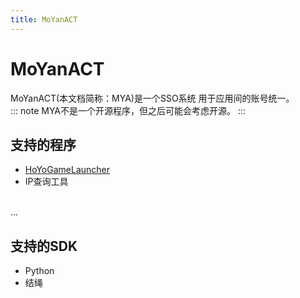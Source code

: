 ```yaml
---
title: MoYanACT
---
```

# MoYanACT
MoYanACT(本文档简称：MYA)是一个SSO系统 用于应用间的账号统一。<br>
::: note
MYA不是一个开源程序，但之后可能会考虑开源。
:::

## 支持的程序

- [HoYoGameLauncher](/hygl)
- IP查询工具
<br>
...

## 支持的SDK

- Python
- 结绳

